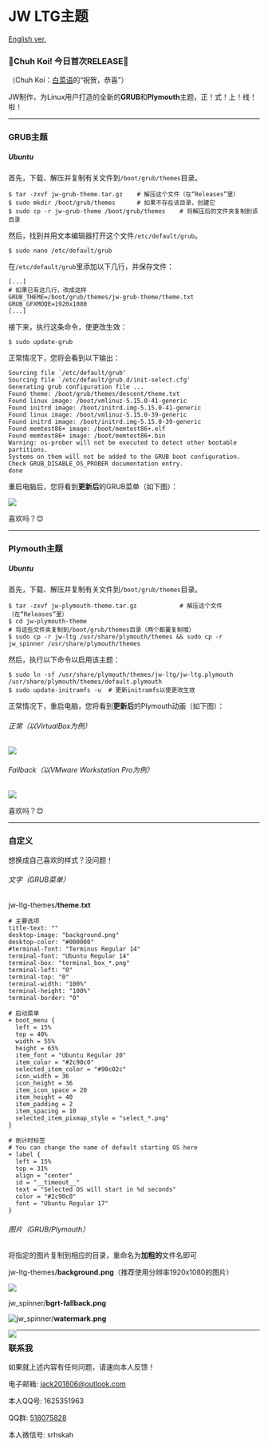 # JW LTG主题

[English ver.](./README.md)

### 🎊Chuh Koi! 今日首次RELEASE🎊

（Chuh Koi：[白菜语](https://lendasarieh.github.io)的“祝贺，恭喜”）

JW制作，为Linux用户打造的全新的**GRUB**和**Plymouth**主题，正！式！上！线！啦！

----

### GRUB主题

##### Ubuntu

首先，下载、解压并复制有关文件到`/boot/grub/themes`目录。

```shell
$ tar -zxvf jw-grub-theme.tar.gz	# 解压这个文件（在“Releases”里）
$ sudo mkdir /boot/grub/themes		# 如果不存在该目录，创建它
$ sudo cp -r jw-grub-theme /boot/grub/themes	# 将解压后的文件夹复制到该目录
```

然后，找到并用文本编辑器打开这个文件`/etc/default/grub`。

```shell
$ sudo nano /etc/default/grub
```

在`/etc/default/grub`里添加以下几行，并保存文件：

```shell
[...]
# 如果已有这几行，改成这样
GRUB_THEME=/boot/grub/themes/jw-grub-theme/theme.txt
GRUB_GFXMODE=1920x1080
[...]
```

接下来，执行这条命令，使更改生效：

```shell
$ sudo update-grub
```

正常情况下，您将会看到以下输出：

```shell
Sourcing file `/etc/default/grub'
Sourcing file `/etc/default/grub.d/init-select.cfg'
Generating grub configuration file ...
Found theme: /boot/grub/themes/descent/theme.txt
Found linux image: /boot/vmlinuz-5.15.0-41-generic
Found initrd image: /boot/initrd.img-5.15.0-41-generic
Found linux image: /boot/vmlinuz-5.15.0-39-generic
Found initrd image: /boot/initrd.img-5.15.0-39-generic
Found memtest86+ image: /boot/memtest86+.elf
Found memtest86+ image: /boot/memtest86+.bin
Warning: os-prober will not be executed to detect other bootable partitions.
Systems on them will not be added to the GRUB boot configuration.
Check GRUB_DISABLE_OS_PROBER documentation entry.
done
```

重启电脑后，您将看到**更新后**的GRUB菜单（如下图）：

<img src=".\Updated GRUB Menu (Sample).png" />

喜欢吗？😊

---

### Plymouth主题

##### Ubuntu

首先，下载、解压并复制有关文件到`/boot/grub/themes`目录。

```shell
$ tar -zxvf jw-plymouth-theme.tar.gz			# 解压这个文件（在“Releases”里）
$ cd jw-plymouth-theme
# 将这些文件夹复制到/boot/grub/themes目录（两个都要复制哦）
$ sudo cp -r jw-ltg /usr/share/plymouth/themes && sudo cp -r jw_spinner /usr/share/plymouth/themes
```

然后，执行以下命令以启用该主题：

```Shell
$ sudo ln -sf /usr/share/plymouth/themes/jw-ltg/jw-ltg.plymouth /usr/share/plymouth/themes/default.plymouth
$ sudo update-initramfs -u	# 更新initramfs以使更改生效
```

正常情况下，重启电脑，您将看到**更新后**的Plymouth动画（如下图）：

###### 正常（以VirtualBox为例）

<img src=".\Updated Plymouth Animation (Sample).png" />

###### Fallback（以VMware Workstation Pro为例）

<img src=".\Updated Plymouth Animation (Sample Fallback).png" />

喜欢吗？😊

---

### 自定义

想换成自己喜欢的样式？没问题！

###### 文字（GRUB菜单）

jw-ltg-themes/**theme.txt**

```shell
# 主要选项
title-text: ""
desktop-image: "background.png"
desktop-color: "#000000"
#terminal-font: "Terminus Regular 14"
terminal-font: "Ubuntu Regular 14"
terminal-box: "terminal_box_*.png"
terminal-left: "0"
terminal-top: "0"
terminal-width: "100%"
terminal-height: "100%"
terminal-border: "0"

# 启动菜单
+ boot_menu {
  left = 15%
  top = 40%
  width = 55%
  height = 65%
  item_font = "Ubuntu Regular 20"
  item_color = "#2c90c0"
  selected_item_color = "#90c02c"
  icon_width = 36
  icon_height = 36
  item_icon_space = 20
  item_height = 40
  item_padding = 2
  item_spacing = 10
  selected_item_pixmap_style = "select_*.png"
}

# 倒计时标签
# You can change the name of default starting OS here
+ label {
  left = 15%
  top = 31%
  align = "center"
  id = "__timeout__"
  text = "Selected OS will start in %d seconds"
  color = "#2c90c0"
  font = "Ubuntu Regular 17"
}
```

###### 图片（GRUB/Plymouth）

将指定的图片复制到相应的目录，重命名为**加粗的**文件名即可

jw-ltg-themes/**background.png**（推荐使用分辨率1920x1080的图片）

<img src=".\jw-grub-theme\background.png" />

jw_spinner/**bgrt-fallback.png**

<img src=".\jw-plymouth-theme\jw_spinner\bgrt-fallback.png"  style="float:left" />

jw_spinner/**watermark.png**

<img src=".\jw-plymouth-theme\jw_spinner\watermark.png" style="float:left" />

---

### 联系我

如果就上述内容有任何问题，请速向本人反馈！

电子邮箱: jack201806@outlook.com

本人QQ号: 1625351963

QQ群: [518075828](https://qm.qq.com/q/ZRfSu4nwMo )

本人微信号: srhskah

